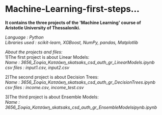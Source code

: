 # Machine-Learning-first-steps...

**It contains the three projects of the 'Machine Learning' course of Aristotle University of Thessaloniki.**

*Language : Python*\
*Libraries used : scikit-learn, XGBoost, NumPy, pandas, Matplotlib*

*About the projects and files:*\
1)The first project is about Linear Models:\
*Name : 3656_Σοφία_Κατσάκη_skatsaks_csd_auth_gr_LinearModels.ipynb*\
*csv files : input1.csv, input2.csv*

2)The second project is about Decision Trees:\
*Name : 3656_Σοφία_Κατσάκη_skatsaks_csd_auth_gr_DecisionTrees.ipynb*\
*csv files : income.csv, income_test.csv*

3)The third project is about Ensemble Models:\
*Name : 3656_Σοφία_Κατσάκη_skatsaks_csd_auth_gr_EnsembleModelsipynb.ipynb*


